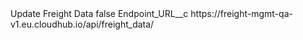 <CustomMetadata xmlns="http://soap.sforce.com/2006/04/metadata" xmlns:xsi="http://www.w3.org/2001/XMLSchema-instance" xmlns:xsd="http://www.w3.org/2001/XMLSchema">
<label>Update Freight Data</label>
<protected>false</protected>
<values>
<field>Endpoint_URL__c</field>
<value xsi:type="xsd:string">https://freight-mgmt-qa-v1.eu.cloudhub.io/api/freight_data/</value>
</values>
</CustomMetadata>
